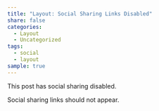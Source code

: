 ```yaml
---
title: "Layout: Social Sharing Links Disabled"
share: false
categories:
  - Layout
  - Uncategorized
tags:
  - social
  - layout
sample: true
---
```


This post has social sharing disabled.

Social sharing links should not appear.